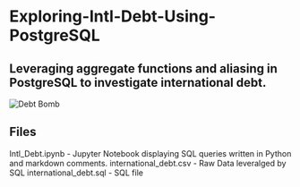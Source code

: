 # Exploring-Intl-Debt-Using-PostgreSQL

## Leveraging aggregate functions and aliasing in PostgreSQL to investigate international debt. 

![Debt Bomb](https://user-images.githubusercontent.com/112103910/188953901-e369b678-dae6-4406-bf30-aa57388aefd8.jpg)



## Files

Intl_Debt.ipynb - Jupyter Notebook displaying SQL queries written in Python and markdown comments.
international_debt.csv - Raw Data leveralged by SQL
international_debt.sql - SQL file
